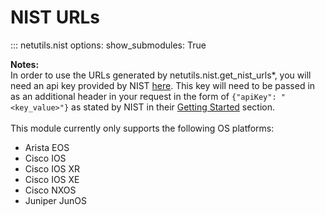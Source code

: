 # NIST URLs

::: netutils.nist
    options:
        show_submodules: True

**Notes:** 
<br/>
In order to use the URLs generated by netutils.nist.get_nist_urls*, you will need an api key provided by NIST [here]('https://nvd.nist.gov/developers/request-an-api-key').  This key will need to be passed in as an additional header in your request in the form of `{"apiKey": "<key_value>"}` as stated by NIST in their [Getting Started]('https://nvd.nist.gov/developers/start-here') section.
<br/><br/>
This module currently only supports the following OS platforms:
- Arista EOS
- Cisco IOS
- Cisco IOS XR
- Cisco IOS XE
- Cisco NXOS
- Juniper JunOS

